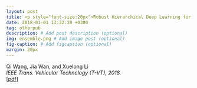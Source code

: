 ```yaml
---
layout: post
title: <p style="font-size:20px">Robust Hierarchical Deep Learning for Crowdedness Regression</p>
date: 2018-01-01 13:32:20 +0300
tag: otherpub
description: # Add post description (optional)
img: ensemble.png # Add image post (optional)
fig-caption: # Add figcaption (optional)
margin: 20px
---
```


Qi Wang, Jia Wan, and Xuelong Li  
<i>IEEE Trans. Vehicular Technology (T-VT), 2018.</i>  
[[pdf](https://crabwq.github.io/pdf/2018%20Robust%20Hierarchical%20Deep%20Learning%20for%20Vehicular%20Management.pdf)]
